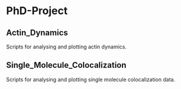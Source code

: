 # PhD-Project

## Actin_Dynamics
Scripts for analysing and plotting actin dynamics.

## Single_Molecule_Colocalization
Scripts for analysing and plotting single molecule colocalization data.
